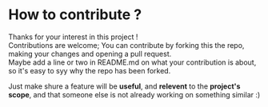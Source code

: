 # How to contribute ?

Thanks for your interest in this project !  
Contributions are welcome; You can contribute by forking this the repo, making your changes and opening a pull request.  
Maybe add a line or two in README.md on what your contribution is about, so it's easy to syy why the repo has been forked.

Just make shure a feature will be **useful**, and **relevent** to the **project's scope**, and that someone else is not already working on something similar :)
